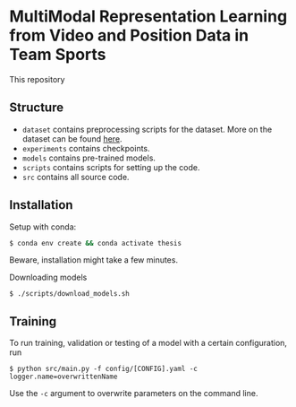 # MultiModal Representation Learning from Video and Position Data in Team Sports

This repository 

## Structure

 * `dataset` contains preprocessing scripts for the dataset.
    More on the dataset can be found [here](dataset/README.md).
 * `experiments` contains checkpoints.
 * `models` contains pre-trained models.
 * `scripts` contains scripts for setting up the code.
 * `src` contains all source code.

## Installation

Setup with conda:

```bash
$ conda env create && conda activate thesis
```
Beware, installation might take a few minutes.

Downloading models

```
$ ./scripts/download_models.sh
```

## Training

To run training, validation or testing of a model with a certain configuration, run 

```
$ python src/main.py -f config/[CONFIG].yaml -c logger.name=overwrittenName
```

Use the `-c` argument to overwrite parameters on the command line.
